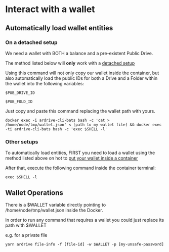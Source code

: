 # Interact with a wallet
## Automatically load wallet entities

### On a detached setup

We need a wallet with BOTH a balance and a pre-existent Public Drive. 

The method listed below will **only** work with a [detached setup](https://github.com/ardriveapp/ardrive-bats-docker/tree/production#detached)

Using this command will not only copy our wallet inside the container, but also automatically load the public IDs for both a Drive and a Folder within the wallet into the following variables:

```$PUB_DRIVE_ID```

```$PUB_FOLD_ID```

Just copy and paste this command replacing the wallet path with yours.

```docker exec -i ardrive-cli-bats bash -c 'cat > /home/node/tmp/wallet.json' < [path to my wallet file] && docker exec -ti ardrive-cli-bats bash -c 'exec $SHELL -l'```

### Other setups

To automatically load entities, FIRST you need to load a wallet using the method listed above on hot to [put your wallet inside a container](https://github.com/ardriveapp/ardrive-bats-docker/tree/production#put-wallet-inside-your-container)

After that, execute the following command inside the container terminal:

```exec $SHELL -l```

## Wallet Operations

There is a $WALLET variable directly pointing to /home/node/tmp/wallet.json inside the Docker.

In order to run any command that requires a wallet you could just replace its path with $WALLET

e.g. for a private file

``yarn ardrive file-info -f [file-id] -w $WALLET -p [my-unsafe-password]``
